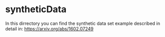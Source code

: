 # syntheticData

In this dirrectory you can find the synthetic data set example
described in detail in:
https://arxiv.org/abs/1602.07249
